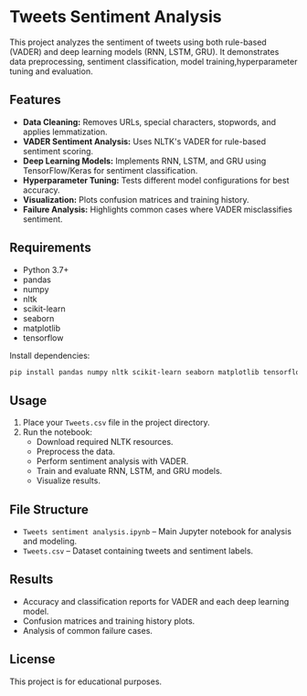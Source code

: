 # Tweets Sentiment Analysis

This project analyzes the sentiment of tweets using both rule-based (VADER) and deep learning models (RNN, LSTM, GRU). It demonstrates data preprocessing, sentiment classification, model training,hyperparameter tuning and evaluation.

## Features

- **Data Cleaning:** Removes URLs, special characters, stopwords, and applies lemmatization.
- **VADER Sentiment Analysis:** Uses NLTK's VADER for rule-based sentiment scoring.
- **Deep Learning Models:** Implements RNN, LSTM, and GRU using TensorFlow/Keras for sentiment classification.
- **Hyperparameter Tuning:** Tests different model configurations for best accuracy.
- **Visualization:** Plots confusion matrices and training history.
- **Failure Analysis:** Highlights common cases where VADER misclassifies sentiment.

## Requirements

- Python 3.7+
- pandas
- numpy
- nltk
- scikit-learn
- seaborn
- matplotlib
- tensorflow

Install dependencies:
```sh
pip install pandas numpy nltk scikit-learn seaborn matplotlib tensorflow
```

## Usage

1. Place your `Tweets.csv` file in the project directory.
2. Run the notebook:  
   - Download required NLTK resources.
   - Preprocess the data.
   - Perform sentiment analysis with VADER.
   - Train and evaluate RNN, LSTM, and GRU models.
   - Visualize results.

## File Structure

- `Tweets sentiment analysis.ipynb` – Main Jupyter notebook for analysis and modeling.
- `Tweets.csv` – Dataset containing tweets and sentiment labels.

## Results

- Accuracy and classification reports for VADER and each deep learning model.
- Confusion matrices and training history plots.
- Analysis of common failure cases.

## License

This project is for educational purposes.
